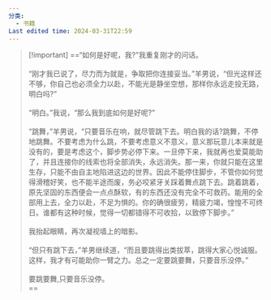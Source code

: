 ```yaml
---
分类:
  - 书籍
Last edited time: 2024-03-31T22:59
---
```

> [!important] ==“如何是好呢，我?”我重复刚才的问话。<br><br>“刚才我已说了，尽力而为就是，争取把你连接妥当。”羊男说，“但光这样还不够，你自己也必须全力以赴，不能光是静坐空想，那样你永远走投无路，明白吗?”<br><br>“明白。”我说，“那么我到底如何是好呢?”<br><br>“跳舞，”羊男说，“只要音乐在响，就尽管跳下去。明白我的话?跳舞，不停地跳舞。不要考虑为什么跳，不要考虑意义不意义，意义那玩意儿本来就是没有的，要是考虑这个，脚步势必停下来。一旦停下来，我就再也爱莫能助了，并且连接你的线索也将全部消失，永远消失。那一来，你就只能在这里生存，只能不由自主地陷进这边的世界。因此不能停住脚步，不管你如何觉得滑稽好笑，也不能半途而废，务必咬紧牙关踩着舞点跳下去。跳着跳着，原先坚固的东西便会一点点酥软，有的东西还没有完全不可救药。能用的全部用上去，全力以赴，不足为惧的。你的确很疲劳，精疲力竭，惶惶不可终日。谁都有这种时候，觉得一切都错得不可收拾，以致停下脚步。”<br><br>我抬起眼睛，再次凝视墙上的暗影。<br><br>“但只有跳下去，”羊男继续道，“而且要跳得出类拔萃，跳得大家心悦诚服。这样，我才有可能助你一臂之力。总之一定要跳要舞，只要音乐没停。”<br><br>要跳要舞,只要音乐没停。<br>==